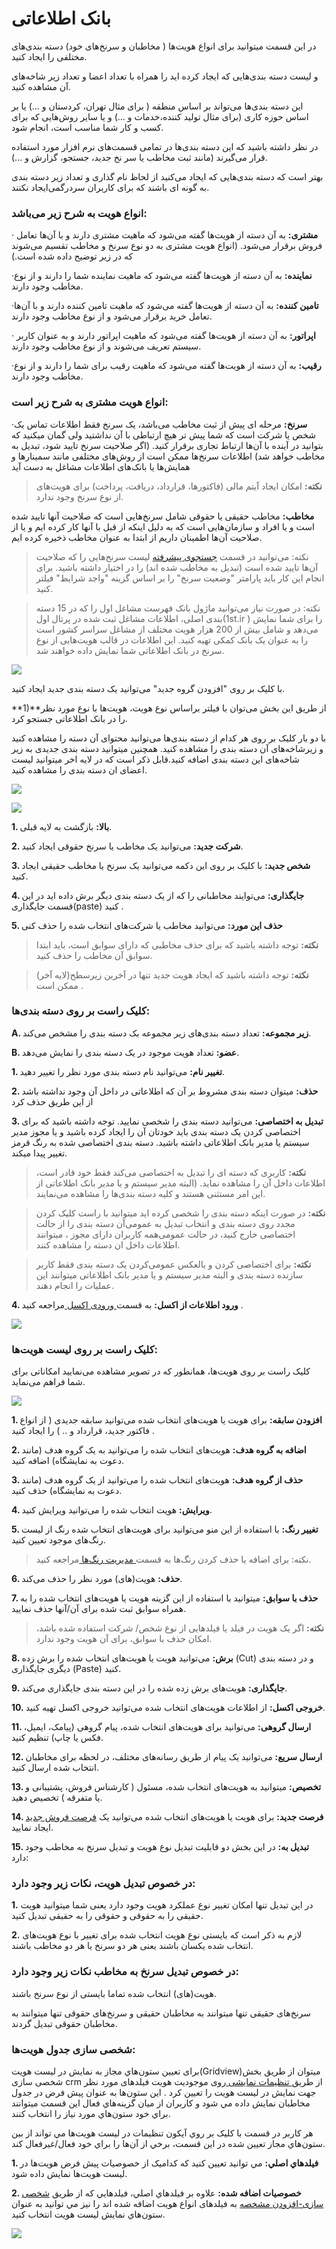 # بانک اطلاعاتی

 در این قسمت میتوانید برای انواع هویت‌ها ( مخاطبان و سرنخ‌های خود) دسته بندی‌های مختلفی را ایجاد کنید.

و لیست دسته بندی‌هایی که ایجاد کرده اید را همراه با تعداد اعضا و تعداد زیر شاخه‌های آن مشاهده کنید.

این دسته بندی‌ها می‌تواند بر اساس منطقه ( برای مثال تهران، کردستان و ...) یا بر اساس حوزه کاری (برای مثال تولید کننده،خدمات و ...) و یا سایر روش‌هایی که برای کسب و کار شما مناسب است، انجام شود.

در نظر داشته باشید که این دسته بندی‌ها در تمامی ‌قسمت‌های نرم افزار مورد استفاده قرار می‌گیرند (مانند ثبت مخاطب یا سر نخ جدید، جستجو، گزارش و ...).

بهتر است که دسته بندی‌هایی که ایجاد می‌کنید از لحاظ نام گذاری و تعداد زیر دسته بندی به گونه ای باشند که برای کاربران سردرگمی‌ایجاد نکنند.

### انواع هویت به شرح زیر می‌باشد:

· **مشتری:** به آن دسته از هویت‌ها گفته می‌شود که ماهیت مشتری دارند و با آن‌ها تعامل فروش برقرار می‌شود. (انواع هویت مشتری به دو نوع سرنخ و مخاطب تقسیم می‌شوند که در زیر توضیح داده شده است.)

·**نماینده:** به آن دسته از هویت‌ها گفته می‌شود که ماهیت نماینده شما را دارند و از نوع مخاطب وجود دارند.

·**تامین کننده:** به آن دسته از هویت‌ها گفته می‌شود که ماهیت تامین کننده دارند و با آن‌ها تعامل خرید برقرار می‌شود و از نوع مخاطب وجود دارند.

· **اپراتور:** به آن دسته از هویت‌ها گفته می‌شود که ماهیت اپراتور دارند و به عنوان کاربر سیستم تعریف می‌شوند و از نوع مخاطب وجود دارند.

·**رقیب:** به آن دسته از هویت‌ها گفته می‌شود که ماهیت رقیب برای شما را دارند و از نوع مخاطب وجود دارند.

### انواع هویت مشتری به شرح زیر است:

·**سرنخ:**  مرحله ای پیش از ثبت مخاطب می‌باشد، یک سرنخ فقط اطلاعات تماس یک شخص یا شرکت است که شما پیش تر هیچ ارتباطی با آن نداشتید ولی گمان میکنید که بتوانید در آینده با آن‌ها ارتباط تجاری برقرار کنید. (اگر صلاحیت سرنخ تایید شود، تبدیل به مخاطب خواهد شد) اطلاعات سرنخ‌ها ممکن است از روش‌های مختلفی مانند سمینارها و همایش‌ها یا بانک‌های اطلاعات مشاغل به دست آید

> **نکته:** امکان ایجاد آیتم مالی (فاکتورها، قرارداد، دریافت، پرداخت) برای هویت‌های از نوع سرنخ وجود ندارد.

 **مخاطب:** مخاطب حقیقی یا حقوقی شامل سرنخ‌هایی است که صلاحیت آنها تایید شده است و یا افراد و سازمان‌هایی است که به دلیل اینکه از قبل با آنها کار کرده ایم و یا از صلاحیت آن‌ها اطمینان داریم از ابتدا به عنوان مخاطب ذخیره کرده ایم.

> نکته: می‌توانید در قسمت [جستجوی پیشرفته](https://github.com/1stco/PayamGostarDocs/blob/master/help%202.5.4/Integrated-bank/Advanced-search/Advanced-search.md) لیست سرنخ‌هایی را که صلاحیت آن‌ها تایید شده است (تبدیل به مخاطب شده اند) را در اختیار داشته باشید. برای انجام این کار باید پارامتر "وضعیت سرنخ"
 را بر اساس گزینه "واجد شرایط" فیلتر کنید. 
 
> نکته: در صورت نیاز می‌توانید ماژول بانک فهرست مشاغل اول را که در 15 دسته بندی اصلی، اطلاعات مشاغل ثبت شده در پرتال اول(1st.ir ) را برای شما نمایش می‌دهد و شامل بیش از 200 هزار هویت مختلف از مشاغل سراسر کشور است را به عنوان یک بانک کمکی تهیه کنید. این اطلاعات در قالب هویت‌هایی از نوع سرنخ در بانک اطلاعاتی شما نمایش داده خواهند شد.
 
 ![](JobsForFirst.png)
 
 با کلیک بر روی "افزودن گروه جدید" می‌توانید یک دسته بندی جدید ایجاد کنید.

**1)**از طریق این بخش می‌توان  با فیلتر براساس نوع هویت، هویت‌ها با نوع مورد نظر را در بانک اطلاعاتی جستجو کرد.

 با دو بار کلیک بر روی هر کدام از دسته بندی‌ها می‌توانید محتوای آن دسته را مشاهده کنید و زیرشاخه‌های آن دسته بندی را مشاهده کنید. همچنین میتوانید دسته بندی جدیدی به زیر شاخه‌های این دسته بندی اضافه کنید.قابل ذکر است که در لایه اخر میتوانید لیست اعضای ان دسته بندی را مشاهده کنید.
 
 ![](bank1.png)
 
 ![](bank2.png)
 
**1. بالا:** بازگشت به لایه قبلی.

**2. شرکت جدید:** می‌توانید یک مخاطب یا سرنخ حقوقی ایجاد کنید.

**3. شخص  جدید:** با کلیک بر روی این دکمه می‌توانید یک سرنخ یا مخاطب حقیقی ایجاد کنید.

**4. جایگذاری:** می‌توایند مخاطبانی را که از یک دسته بندی دیگر برش داده اید در این قسمت جایگذاری(paste) کنید .

**5. حذف این مورد:** می‌توانید مخاطب یا شرکت‌های انتخاب شده را حذف کنی

> **نکته:** توجه داشته باشید که برای حذف مخاطبی که دارای سوابق است، باید ابتدا سوابق آن مخاطب را حذف کنید.

> **نکته:** توجه داشته باشید که ایجاد هویت جدید تنها در آخرین زیرسطح(لایه آخر) ممکن است .  

### کلیک راست بر روی دسته بندی‌ها:

**A. زیر مجموعه:** تعداد دسته بندی‌های زیر مجموعه بک دسته بندی را مشخص می‌کند.

**B. عضو:** تعداد هویت موجود در یک دسته بندی را نمایش می‌دهد.

**1. تغییر نام:** می‌توانید نام دسته بندی مورد نظر را تغییر دهید.

**2. حذف:**  میتوان دسته بندی مشروط بر آن که اطلاعاتی در داخل آن وجود نداشته باشد از این طریق حذف کرد

**3. تبدیل به اختصاصی:** می‌توانید دسته بندی را شخصی نمایید. توجه داشته باشید که برای اختصاصی کردن یک دسته بندی باید خودتان آن را ایجاد کرده باشید و یا مجوز مدیر سیستم یا مدیر بانک اطلاعاتی داشته باشید. دسته بندی اختصاصی شده به رنگ قرمز تغییر پیدا میکند.

> **نکته:** کاربری که دسته ای را تبدیل به اختصاصی می‌کند فقط خود قادر است، اطلاعات داخل آن را مشاهده نماید. (البته مدیر سیستم و یا مدیر بانک اطلاعاتی از این امر مستثنی هستند و کلیه دسته بندی‌ها را مشاهده می‌نمایند.

> **نکته:** در صورت اینکه دسته بندی را شخصی کرده اید میتوانید با راست کلیک کردن مجدد روی دسته بندی و انتخاب تبدیل به عمومی‌آن دسته بندی را از حالت اختصاصی خارج کنید، در حالت عمومی‌همه کاربران دارای مجوز ، میتوانند اطلاعات داخل ان دسته را مشاهده کنند.

> **نکته:** برای اختصاصی کردن و بالعکس عمومی‌کردن یک دسته بندی فقط کاربر سازنده دسته بندی و البته مدیر سیستم و یا مدیر بانک اطلاعاتی میتوانند این عملیات را انجام دهند.

**4. ورود اطلاعات از اکسل:** به قسمت[ ورودی اکسل ](https://github.com/1stco/PayamGostarDocs/blob/master/help%202.5.4/Integrated-bank/Excel-input/Excel-input.md) مراجعه کنید .

![](bankk4.png)

###   کلیک راست بر روی لیست هویت‌ها:

کلیک راست بر روی هویت‌ها، همانطور که در تصویر مشاهده می‌نمایید امکاناتی برای شما فراهم می‌نماید.

![](bank5.png)

**1. افزودن سابقه:** برای هویت یا هویت‌های انتخاب شده می‌توانید سابقه جدیدی ( از انواع فاکتور جدید، قرارداد و .. ) را ایجاد کنید .

**2. اضافه به گروه هدف:**  هویت‌های انتخاب شده را می‌توانید به یک گروه هدف (مانند دعوت به نمایشگاه) اضافه کنید.

**3.  حذف از گروه هدف:**  هویت‌های انتخاب شده را می‌توانید از یک گروه هدف (مانند دعوت به نمایشگاه) حذف کنید.

**4. ویرایش:** هویت انتخاب شده را می‌توانید ویرایش کنید.

**5. تغییر رنگ:** با استفاده از این منو می‌توانید برای هویت‌های انتخاب شده رنگ از لیست رنگ‌های موجود تعیین کنید.

> نکته: برای اضافه یا حذف کردن رنگ‌ها به قسمت[ مدیریت رنگ‌ها ](https://github.com/1stco/PayamGostarDocs/blob/master/help%202.5.4/Basic-Information/Color-management/Color-management.md)مراجعه کنید.


**6. حذف:** هویت(های) مورد نظر را حذف می‌کند.

**7. حذف با سوابق:** میتوانید با استفاده از این گزینه هویت یا هویت‌های انتخاب شده را به همراه سوابق ثبت شده برای آن/آنها حذف نمایید.

> **نکته:** اگر یک هویت در فیلد یا فیلد‌هایی از نوع شخص/ شرکت استفاده شده باشد، امکان حذف با سوابق، برای آن هویت وجود ندارد.


**8. برش:** می‌توانید هویت یا هویت‌های انتخاب شده را برش زده (Cut) و در دسته بندی دیگری جایگذاری (Paste) کنید.

**9. جایگذاری:** هویت‌های برش زده شده را در این دسته بندی جایگذاری می‌کند.

**10. خروجی اکسل:** از اطلاعات هویت‌های انتخاب شده می‌توانید خروجی اکسل تهیه کنید.

**11. ارسال گروهی:** می‌توانید برای هویت‌های انتخاب شده، پیام گروهی (پیامک، ایمیل، فکس یا چاپ) تنظیم کنید.

**12. ارسال سریع:** می‌توانید یک پیام از طریق رسانه‌های مختلف، در لحظه برای مخاطبان انتخاب شده ارسال کنید.

**13. تخصیص:** میتوانید به هویت‌های انتخاب شده، مسئول ( کارشناس فروش، پشتیبانی و یا متفرقه ) تخصیص دهید.

**14. فرصت جدید:** برای هویت یا هویت‌های انتخاب شده می‌توانید یک [فرصت فروش جدید ](https://github.com/1stco/PayamGostarDocs/blob/master/help%202.5.4/Integrated-bank/Database/Records/New-opportunity/New-opportunity.md)ایجاد نمایید.

**15. تبدیل به:** در این بخش دو قابلیت تبدیل نوع هویت و تبدیل سرنخ به مخاطب وجود دارد:

### در خصوص تبدیل هویت، نکات زیر وجود دارد:

**1.**  در این تبدیل تنها امکان تغییر نوع عملکرد هویت وجود دارد یعنی شما میتوانید هویت حقیقی را به حقوقی و حقوقی را به حقیقی تبدیل کنید.

**2.** لازم به ذکر است که بایستی نوع هویت انتخاب شده برای تغییر با نوع هویت‌های انتخاب شده یکسان باشند یعنی هر دو سرنخ یا هر دو مخاطب باشند.

### در خصوص تبدیل سرنخ به مخاطب نکات زیر وجود دارد:

هویت(‌های) انتخاب شده تماما بایستی از نوع سرنخ باشند.

سرنخ‌های حقیقی تنها میتوانند به مخاطبان حقیقی و سرنخ‌های حقوقی تنها میتوانند به مخاطبان حقوقی تبدیل گردند.

### شخصی سازی جدول هویت‌ها:

برای تعیین ستون‌هاي مجاز به نمايش در لیست هویت(Gridview)میتوان از طریق بخش شخصی سازی crm از طریق[ تنظیمات نمایشی ](https://github.com/1stco/PayamGostarDocs/blob/master/help%202.5.4/Settings/Personalization-crm/Overview/General-information/Shared-information-of-system%20items/Shared-information-of-system%20items.md)روی موجودیت هویت فیلد‌های مورد نظر جهت نمایش در لیست هویت را تعیین کرد . اين ستون‌ها به عنوان پیش فرض در جدول مخاطبان نمايش داده مي شود و کاربران از ميان گزينه‌هاي فعال اين قسمت میتوانند براي خود ستون‌هاي مورد نياز را انتخاب کنند.

هر کاربر در قسمت  با کليک بر روي آيکون تنظيمات در لیست هویت‌ها مي تواند از بين ستون‌هاي مجاز تعيين شده در اين قسمت، برخي از آن‌ها را براي خود فعال/غيرفعال کند.

**1. فيلدهاي اصلي:** مي توانيد تعيين کنيد که کداميک از خصوصيات پيش فرض هویت‌ها در ليست هویت‌ها نمايش داده شود.

**2. خصوصيات اضافه شده:** علاوه بر فيلدهاي اصلي، فيلدهايي که از طريق [شخصی سازی-افزودن مشخصه](https://github.com/1stco/PayamGostarDocs/blob/master/help%202.5.4/Settings/Personalization-crm/Overview/General-information/Add-features/Add-features.md) به  فیلد‌های انواع هویت اضافه شده اند را نيز مي توانيد به عنوان ستون‌هاي نمايش لیست هویت انتخاب کنيد.


![](bank6.png)